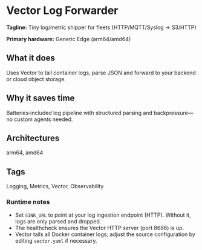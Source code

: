 # Vector Log Forwarder

**Tagline:** Tiny log/metric shipper for fleets (HTTP/MQTT/Syslog → S3/HTTP)

**Primary hardware:** Generic Edge (arm64/amd64)

## What it does
Uses Vector to tail container logs, parse JSON and forward to your backend or cloud object storage.

## Why it saves time
Batteries‑included log pipeline with structured parsing and backpressure—no custom agents needed.

## Architectures
arm64, amd64

## Tags
Logging, Metrics, Vector, Observability

### Runtime notes

- Set `SINK_URL` to point at your log ingestion endpoint (HTTP).  Without it, logs are only parsed and dropped.
- The healthcheck ensures the Vector HTTP server (port 8686) is up.
- Vector tails all Docker container logs; adjust the source configuration by editing `vector.yaml` if necessary.